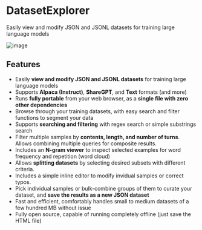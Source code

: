 # DatasetExplorer
Easily view and modify JSON and JSONL datasets for training large language models

![image](https://github.com/user-attachments/assets/23c58d45-5a00-4159-9d37-c5a21996f2b0)

## Features
- Easily **view and modify JSON and JSONL datasets** for training large language models
- Supports **Alpaca (Instruct)**, **ShareGPT**, and **Text** formats (and more)
- Runs **fully portable** from your web browser, as a **single file with zero other dependencies**
- Browse through your training datasets, with easy search and filter functions to segment your data
- Supports **searching and filtering** with regex search or simple substrings search
- Filter multiple samples by **contents, length, and number of turns**. Allows combining multiple queries for composite results.
- Includes an **N-gram viewer** to inspect selected examples for word frequency and repetition (word cloud)
- Allows **splitting datasets** by selecting desired subsets with different criteria.
- Includes a simple inline editor to modify invidual samples or correct typos.
- Pick individual samples or bulk-combine groups of them to curate your dataset, and **save the results as a new JSON dataset**
- Fast and efficient, comfortably handles small to medium datasets of a few hundred MB without issue 
- Fully open source, capable of running completely offline (just save the HTML file)
